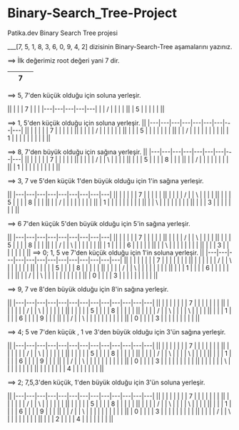 # Binary-Search_Tree-Project
Patika.dev Binary Search Tree projesi


___[7, 5, 1, 8, 3, 6, 0, 9, 4, 2] dizisinin Binary-Search-Tree aşamalarını yazınız.

==> İlk değerimiz root değeri yani 7 dir.

|   | 7 |   |
|---|---|---|


==> 5, 7'den küçük olduğu için soluna yerleşir.


||
|   |   | 7 |   |   |
|---|---|---|---|---|
|   | / |   |   |   |
||
| 5 |   |   |   |   |
||

==> 1, 5'den küçük olduğu için soluna yerleşir.
||
|---|---|---|---|---|---|---|---|---|
||
|   |   |   |   | 7 |   |   |   |   |
||
|   |   |   | / |   |   |   |   |   |
||
|   |   | 5 |   |   |   |   |   |   |
||
|   | / |   |   |   |   |   |   |   |
||
| 1 |   |   |   |   |   |   |   |   |
||

==> 8, 7'den büyük olduğu için sağına yerleşir.
||
|---|---|---|---|---|---|---|---|---|
||
|   |   |   |   | 7 |   |   |   |   |
||
|   |   |   | / |   | \ |   |   |   |
||
|   |   | 5 |   |   |   | 8 |   |   |
||
|   | / |   |   |   |   |   |   |   |
||
| 1 |   |   |   |   |   |   |   |   |
||

==> 3, 7 ve 5'den küçük 1'den büyük olduğu için 1'in sağına yerleşir.

||
|---|---|---|---|---|---|---|---|---|
||
|   |   |   |   | 7 |   |   |   |   |
||
|   |   |   | / |   | \ |   |   |   |
||
|   |   | 5 |   |   |   | 8 |   |   |
||
|   | / |   |   |   |   |   |   |   |
||
| 1 |   |   |   |   |   |   |   |   |
||
|   | \ |   |   |   |   |   |   |   |
||
|   |   | 3 |   |   |   |   |   |   |
||

==> 6 7'den küçük 5'den büyük olduğu için 5'in sağına yerleşir.

||
|---|---|---|---|---|---|---|---|---|
||
|   |   |   |   | 7 |   |   |   |   |
||
|   |   |   | / |   | \ |   |   |   |
||
|   |   | 5 |   |   |   | 8 |   |   |
||
|   | / |   | \ |   |   |   |   |   |
||
| 1 |   |   |   | 6 |   |   |   |   |
||
|   | \ |   |   |   |   |   |   |   |
||
|   |   | 3 |   |   |   |   |   |   |
||
==> 0; 1, 5 ve 7'den küçük olduğu için 1'in soluna yerleşir.
||
|---|---|---|---|---|---|---|---|---|---|---|---|---|
||
|   |   |   |   |   |   | 7 |   |   |   |   |   |   |
||
|   |   |   |   |   | / |   | \ |   |   |   |   |   |
||
|   |   |   |   | 5 |   |   |   | 8 |   |   |   |   |
||
|   |   |   | / |   | \ |   |   |   |   |   |   |   |
||
|   |   | 1 |   |   |   | 6 |   |   |   |   |   |   |
||
|   | / |   | \ |   |   |   |   |   |   |   |   |   |
||
| 0 |   |   |   | 3 |   |   |   |   |   |   |   |   |
||

==> 9, 7 ve 8'den büyük olduğu için 8'in sağına yerleşir.

||
|---|---|---|---|---|---|---|---|---|---|---|---|---|
||
|   |   |   |   |   |   | 7 |   |   |   |   |   |   |
||
|   |   |   |   |   | / |   | \ |   |   |   |   |   |
||
|   |   |   |   | 5 |   |   |   | 8 |   |   |   |   |
||
|   |   |   | / |   | \ |   |   |   | \ |   |   |   |
||
|   |   | 1 |   |   |   | 6 |   |   |   | 9 |   |   |
||
|   | / |   | \ |   |   |   |   |   |   |   |   |   |
||
| 0 |   |   |   | 3 |   |   |   |   |   |   |   |   |
||

==> 4; 5 ve 7'den küçük , 1 ve 3'den büyük olduğu için 3'ün sağına yerleşir.

||
|---|---|---|---|---|---|---|---|---|---|---|---|---|
||
|   |   |   |   |   |   | 7 |   |   |   |   |   |   |
||
|   |   |   |   |   | / |   | \ |   |   |   |   |   |
||
|   |   |   |   | 5 |   |   |   | 8 |   |   |   |   |
||
|   |   |   | / |   | \ |   |   |   | \ |   |   |   |
||
|   |   | 1 |   |   |   | 6 |   |   |   | 9 |   |   |
||
|   | / |   | \ |   |   |   |   |   |   |   |   |   |
||
| 0 |   |   |   | 3 |   |   |   |   |   |   |   |   |
||
|   |   |   |   |   | \ |   |   |   |   |   |   |   |
||
|   |   |   |   |   |   | 4 |   |   |   |   |   |   |
||

==> 2; 7,5,3'den küçük, 1'den büyük olduğu için 3'ün soluna yerleşir.

||
|---|---|---|---|---|---|---|---|---|---|---|---|---|
||
|   |   |   |   |   |   | 7 |   |   |   |   |   |   |
||
|   |   |   |   |   | / |   | \ |   |   |   |   |   |
||
|   |   |   |   | 5 |   |   |   | 8 |   |   |   |   |
||
|   |   |   | / |   | \ |   |   |   | \ |   |   |   |
||
|   |   | 1 |   |   |   | 6 |   |   |   | 9 |   |   |
||
|   | / |   | \ |   |   |   |   |   |   |   |   |   |
||
| 0 |   |   |   | 3 |   |   |   |   |   |   |   |   |
||
|   |   |   | / |   | \ |   |   |   |   |   |   |   |
||
|   |   | 2 |   |   |   | 4 |   |   |   |   |   |   |
||














